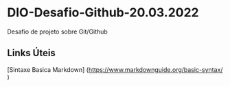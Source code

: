 # DIO-Desafio-Github-20.03.2022
Desafio de projeto sobre Git/Github
## Links Úteis
[Sintaxe Basica Markdown] (https://www.markdownguide.org/basic-syntax/
)
